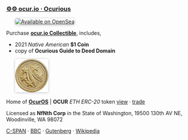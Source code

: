 
###  [⚙⚙ ocur.io · Ocurious](https://github.com/nfnth/nfnth)

<a href="https://opensea.io/ocurio" title="Buy on OpenSea" target="_blank"><img style="margin-left:24px; width:220px; border-radius:5px; box-shadow: 0px 1px 6px rgba(0, 0, 0, 0.25);" src="https://storage.googleapis.com/opensea-static/Logomark/Badge%20-%20Available%20On%20-%20Light.png" alt="Available on OpenSea" /></a>

Purchase **[ocur.io Collectible](https://buy.stripe.com/5kA4hL5NB6Qv7Ty5kk)**, includes,

- 2021 *Native American* **$1 Coin**
- copy of **Ocurious Guide to Deed Domain**

<a href="https://buy.stripe.com/5kA4hL5NB6Qv7Ty5kk" target="_blank"><img style="margin-left:24px; width:90px; border-radius:5px; box-shadow: 0px 1px 6px rgba(0, 0, 0, 0.25);" src="img/coin.jpg" alt="Purchase ocur.io Collectible" /></a>

Home of **[OcurOS](https://github.com/nfnth/os)** | **OCUR** *ETH ERC-20* token [view](https://etherscan.io/token/0xCcaB679860B1017589239BCeEEabe5CD45965aFc) · [trade](https://app.uniswap.org/#/pool/103894) 

Licensed as **NfNth Corp** in the State of Washington, 19500 130th AV NE, Woodinville, WA 98072

[C-SPAN](https://www.c-span.org) · [BBC](http://feeds.bbci.co.uk/news/rss.xml) · [Gutenberg](http://www.gutenberg.org) · [Wikipedia](http://www.wikipedia.org/wiki/Special:Random)
